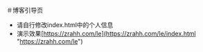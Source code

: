 ＃博客引导页

- 请自行修改index.html中的个人信息
- 演示效果[https://zrahh.com/le](https://zrahh.com/le/index.html "https://zrahh.com/le")
